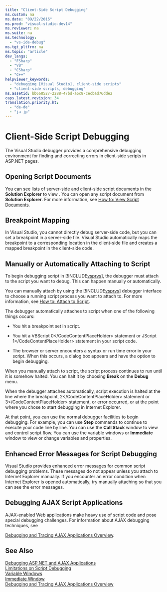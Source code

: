 ```yaml
---
title: "Client-Side Script Debugging"
ms.custom: na
ms.date: "09/22/2016"
ms.prod: "visual-studio-dev14"
ms.reviewer: na
ms.suite: na
ms.technology: 
  - "vs-ide-debug"
ms.tgt_pltfrm: na
ms.topic: "article"
dev_langs: 
  - "FSharp"
  - "VB"
  - "CSharp"
  - "C++"
helpviewer_keywords: 
  - "debugging [Visual Studio], client-side scripts"
  - "client-side scripts, debugging"
ms.assetid: bb668527-2288-47bd-a6c8-cecbad76dde2
caps.latest.revision: 34
translation.priority.ht: 
  - "de-de"
  - "ja-jp"
---
```

# Client-Side Script Debugging
The Visual Studio  debugger provides a comprehensive debugging environment for finding and correcting errors in client-side scripts in ASP.NET pages.  
  
## Opening Script Documents  
 You can see lists of server-side and client-side script documents in the **Solution Explorer** to view . You can open any script document from **Solution Explorer**. For more information, see [How to: View Script Documents](../vs140/how-to--view-script-documents.md).  
  
## Breakpoint Mapping  
 In Visual Studio, you cannot directly debug server-side code, but you can set a breakpoint in a server-side file. Visual Studio automatically maps the breakpoint to a corresponding location in the client-side file and creates a mapped breakpoint in the client-side code.  
  
## Manually or Automatically Attaching to Script  
 To begin debugging script in [!INCLUDE[vsprvs](../vs140/includes/vsprvs_md.md)], the debugger must attach to the script you want to debug. This can happen manually or automatically.  
  
 You can manually attach by using the [!INCLUDE[vsprvs](../vs140/includes/vsprvs_md.md)] debugger interface to choose a running script process you want to attach to. For more information, see [How to: Attach to Script](../vs140/how-to--attach-to-script.md).  
  
 The debugger automatically attaches to script when one of the following things occurs:  
  
-   You hit a breakpoint set in script.  
  
-   You hit a VBScript <CodeContentPlaceHolder>0\</CodeContentPlaceHolder> statement or JScript <CodeContentPlaceHolder>1\</CodeContentPlaceHolder> statement in your script code.  
  
-   The browser or server encounters a syntax or run time error in your script. When this occurs, a dialog box appears and have the option to begin debugging.  
  
 When you manually attach to script, the script process continues to run until it is somehow halted. You can halt it by choosing **Break** on the **Debug** menu.  
  
 When the debugger attaches automatically, script execution is halted at the line where the breakpoint, <CodeContentPlaceHolder>2\</CodeContentPlaceHolder> statement or <CodeContentPlaceHolder>3\</CodeContentPlaceHolder> statement, or error occurred, or at the point where you chose to start debugging in Internet Explorer.  
  
 At that point, you can use the normal debugger facilities to begin debugging. For example, you can use **Step** commands to continue to execute your code line by line. You can use the **Call Stack** window to view and control script flow. You can use the variable windows or **Immediate** window to view or change variables and properties.  
  
## Enhanced Error Messages for Script Debugging  
 Visual Studio provides enhanced error messages for common script debugging problems. These messages do not appear unless you attach to Internet Explorer manually. If you encounter an error condition when Internet Explorer is opened automatically, try manually attaching so that you can see the error messages.  
  
## Debugging AJAX Script Applications  
 AJAX-enabled Web applications make heavy use of script code and pose special debugging challenges. For information about AJAX debugging techniques, see  
  
 [Debugging and Tracing AJAX Applications Overview](assetId:///92684ea0-7bb4-4a34-9203-3aa6394ce375).  
  
## See Also  
 [Debugging ASP.NET and AJAX Applications](../vs140/debugging-asp.net-and-ajax-applications.md)   
 [Limitations on Script Debugging](../vs140/limitations-on-script-debugging.md)   
 [Variable Windows](../vs140/variable-windows.md)   
 [Immediate Window](../vs140/immediate-window.md)   
 [Debugging and Tracing AJAX Applications Overview](assetId:///92684ea0-7bb4-4a34-9203-3aa6394ce375)